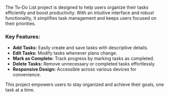 The To-Do List project is designed to help users organize their tasks efficiently and boost productivity. With an intuitive interface and robust functionality, it simplifies task management and keeps users focused on their priorities.

### Key Features:
- **Add Tasks:** Easily create and save tasks with descriptive details.
- **Edit Tasks:** Modify tasks whenever plans change.
- **Mark as Complete:** Track progress by marking tasks as completed.
- **Delete Tasks:** Remove unnecessary or completed tasks effortlessly.
- **Responsive Design:** Accessible across various devices for convenience.

This project empowers users to stay organized and achieve their goals, one task at a time. 


